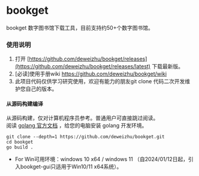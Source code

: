 
# bookget

bookget 数字图书馆下载工具，目前支持约50+个数字图书馆。

### 使用说明
1. 打开 [https://github.com/deweizhu/bookget/releases](https://github.com/deweizhu/bookget/releases/latest) 下载最新版。
1. [必读]使用手册wiki https://github.com/deweizhu/bookget/wiki
1. 此项目代码仅供学习研究使用，欢迎有能力的朋友git clone 代码二次开发维护您自己的版本。

#### 从源码构建编译
从源码构建，仅对计算机程序员参考。普通用户可直接跳过阅读。   
阅读 [golang 官方文档](https://golang.google.cn/doc/install) ，给您的电脑安装 golang 开发环境。
```shell
git clone --depth=1 https://github.com/deweizhu/bookget.git
cd bookget
go build .
```

- For Win可用环境：windows 10 x64 / windows 11 （自2024/01/12日起，引入bookget-gui只适用于Win10/11 x64系统）。


